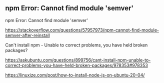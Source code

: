 ## npm Error: Cannot find module 'semver'

npm Error: Cannot find module 'semver'

https://stackoverflow.com/questions/57957973/npm-cannot-find-module-semver-after-reinstall


Can't install npm - Unable to correct problems, you have held broken packages?

https://askubuntu.com/questions/899756/cant-install-npm-unable-to-correct-problems-you-have-held-broken-packages/978353#978353

https://linuxize.com/post/how-to-install-node-js-on-ubuntu-20-04/

